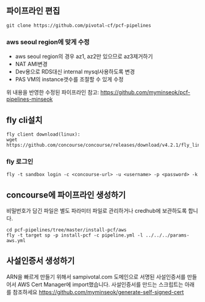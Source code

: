 
## 파이프라인 편집

~~~
git clone https://github.com/pivotal-cf/pcf-pipelines
~~~

### aws seoul region에 맞게 수정
- aws seoul region의 경우 az1, az2만 있으므로 az3제거하기
- NAT AMI변경
- Dev용으로 RDS대신 internal mysql사용하도록 변경
- PAS VM의 instance갯수를 조절할 수 있게 수정

위 내용을 반영한 수정된 파이프라인 참고: https://github.com/myminseok/pcf-pipelines-minseok


## fly cli설치
~~~
fly client download(linux):
wget https://github.com/concourse/concourse/releases/download/v4.2.1/fly_linux_amd64
~~~

### fly 로그인

~~~
fly -t sandbox login -c <concourse-url> -u <username> -p <password> -k 
~~~

## concourse에 파이프라인 생성하기
비밀번호가 담긴 파일은 별도 파라미터 파일로 관리하거나 credhub에 보관하도록 합니다.
~~~
cd pcf-pipelines/tree/master/install-pcf/aws
fly -t target sp -p install-pcf -c pipeline.yml -l ../../../params-aws.yml
~~~


## 사설인증서 생성하기
ARN을 빠르게 만들기 위해서 sampivotal.com 도메인으로 서명된 사설인증서를 만들어서 AWS Cert Manager에 import했습니다.
사설인증서를 만드는 스크립트는 아래를 참조하세요
https://github.com/myminseok/generate-self-signed-cert
